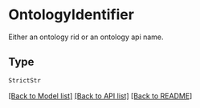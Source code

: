 # OntologyIdentifier

Either an ontology rid or an ontology api name.

## Type
```python
StrictStr
```


[[Back to Model list]](../../../README.md#models-v2-link) [[Back to API list]](../../../README.md#apis-v2-link) [[Back to README]](../../../README.md)
